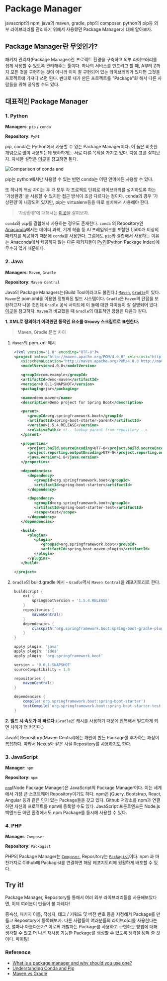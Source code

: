 # Package Manager

javascript의 npm, java의 maven, gradle, php의 composer, python의 pip등 외부 라이브러리를 관리하기 위해서 사용했던 Package Manager에 대해 알아보자.

## Package Manager란 무엇인가?

패키지 관리자(Package Manager)란 프로젝트 환경을 구축하고 외부 라이브러리를 쉽게 사용할 수 있도록 관리해주는 툴이다. 하나의 서비스를 만드려고 할 때, A부터 Z까지 모든 것을 구현하는 것이 아니라 이미 잘 구현되어 있는 라이브러리가 있다면 그것을 프로젝트에 가져다 쓰면 된다. 반대로 내가 만든 프로젝트를 "Package"화 해서 다른 사람들을 위해 공유할 수도 있다.

## 대표적인 Package Manager

### 1. Python

**Managers**: `pip` / `conda`

**Repository**: `PyPI`

pip, conda는 Python에서 사용할 수 있는 Package Manager이다. 이 둘은 비슷한 개념으로 많이 사용되는데 명확하게는 서로 다른 목적을 가지고 있다. 다음 표를 살펴보자. 자세한 설명은 [이곳](https://www.anaconda.com/blog/understanding-conda-and-pip)을 참고하면 된다.

![Comparison of conda and](https://user-images.githubusercontent.com/43839938/103164402-2c21e580-484e-11eb-9892-320d23658459.png)


pip는 python에서만 사용할 수 있는 반면 conda는 어떤 언어에든 사용할 수 있다.

또 하나의 핵심 차이는 두 개 모두 각 프로젝트 단위로 라이브러리를 설치하도록 하는 '가상환경' 을 사용할 수 있지만 접근 방식이 조금 다르다는 점이다. conda의 경우 '가상환경'이 내장되어 있지만, pip는 virtualenv등을 따로 설치해서 사용해야 한다.

> '가상환경'에 대해서는 [이곳](https://medium.com/@dan_kim/%ED%8C%8C%EC%9D%B4%EC%8D%AC-%EC%B4%88%EC%8B%AC%EC%9E%90%EB%A5%BC-%EC%9C%84%ED%95%9C-pip-%EA%B7%B8%EB%A6%AC%EA%B3%A0-virtualenv-%EC%86%8C%EA%B0%9C-a53512fab3c2)을 살펴보자.

`conda`와 `pip`를 결합해서 사용하는 경우도 존재한다. `conda` 의 Repository인 [Anaconda](https://www.anaconda.com/)에서는 데이터 과학, 기계 학습 등 AI 프레임워크를 포함한 1,500개 이상의 패키지를 제공하기 때문에 `conda`를 사용한다. 그럼에도 `pip`와 결합해서 사용하는 이유는 Anaconda에서 제공하지 않는 다른 패키지들이 [PyPI](https://pypi.org/)(Python Package Index)에 무수히 많기 때문이다. 

### 2. Java

**Managers**: `Maven`, `Gradle`

**Repository**: `Maven Central`

 Java의 Package Managers는(Build Tool이라고도 불린다.) [`Maven`](https://maven.apache.org/), [`Gradle`](https://gradle.org/)이 있다. `Maven`은 pom.xml을 이용한 정형화된 빌드 시스템이다. `Gradle`은 `Maven`의 단점을 보완하고자 나온 것인데 `Gradle` 공식 사이트에 이 둘에 대한 차이점이 잘 설명되어 있다. [이곳](https://gradle.org/maven-vs-gradle/)을 참고하자. `Maven`과 비교했을 때 `Gradle`의 대표적인 장점은 다음과 같다.

**1. XML로 정의하기 어려웠던 동적인 요소를 Groovy 스크립트로 표현한다.** 
> Maven, Gradle 문법 차이
1) `Maven`의 pom.xml 예시

```xml
    <?xml version="1.0" encoding="UTF-8"?>
    <project xmlns="http://maven.apache.org/POM/4.0.0" xmlns:xsi="http://www.w3.org/2001/XMLSchema-instance"
       xsi:schemaLocation="http://maven.apache.org/POM/4.0.0 http://maven.apache.org/xsd/maven-4.0.0.xsd">
       <modelVersion>4.0.0</modelVersion>

       <groupId>com.example</groupId>
       <artifactId>demo-maven</artifactId>
       <version>0.0.1-SNAPSHOT</version>
       <packaging>jar</packaging>

       <name>demo-maven</name>
       <description>Demo project for Spring Boot</description>

       <parent>
          <groupId>org.springframework.boot</groupId>
          <artifactId>spring-boot-starter-parent</artifactId>
          <version>1.5.4.RELEASE</version>
          <relativePath/> <!-- lookup parent from repository -->
       </parent>

       <properties>
          <project.build.sourceEncoding>UTF-8</project.build.sourceEncoding>
          <project.reporting.outputEncoding>UTF-8</project.reporting.outputEncoding>
          <java.version>1.8</java.version>
       </properties>

       <dependencies>
          <dependency>
             <groupId>org.springframework.boot</groupId>
             <artifactId>spring-boot-starter</artifactId>
          </dependency>

          <dependency>
             <groupId>org.springframework.boot</groupId>
             <artifactId>spring-boot-starter-test</artifactId>
             <scope>test</scope>
          </dependency>
       </dependencies>

       <build>
          <plugins>
             <plugin>
                <groupId>org.springframework.boot</groupId>
                <artifactId>spring-boot-maven-plugin</artifactId>
             </plugin>
          </plugins>
       </build>

    </project>
```

2) `Gradle`의 build.gradle 예시 - `Gradle`역시 `Maven Central`을 레포지토리로 한다.

```groovy
    buildscript {
        ext {
            springBootVersion = '1.5.4.RELEASE'
        }
        repositories {
            mavenCentral()
        }
        dependencies {
            classpath("org.springframework.boot:spring-boot-gradle-plugin:${springBootVersion}")
        }
    }

    apply plugin: 'java'
    apply plugin: 'idea'
    apply plugin: 'org.springframework.boot'

    version = '0.0.1-SNAPSHOT'
    sourceCompatibility = 1.8

    repositories {
        mavenCentral()
    }

    dependencies {
        compile('org.springframework.boot:spring-boot-starter')
        testCompile('org.springframework.boot:spring-boot-starter-test')
    }
```
    
**2. 빌드 시 속도가 더 빠르다.**(`Gradle`은 캐시를 사용하기 때문에 반복해서 빌드하게 되면 차이가 더 커진다.) 

 Java의 Repository(Maven Central)에는 개인이 만든 Package를 추가하는 과정이 [복잡하다](https://jojoldu.tistory.com/161). 따라서 Nexus와 같은 사설 Repository를 [사용하기도](https://dev-youngjun.tistory.com/105) 한다.

### 3. JavaScript

**Manager**: `npm`

**Repository**: `npm`

[`npm`](https://www.npmjs.com/)(Node Package Manager)은 JavaScript의 Package Manager이다. 이는 세계에서 가장 큰 소프트웨어 Repository이기도 하다. npm은 jQuery, Bootstrap, React, Angular 등과 같은 인기 있는 Package들을 갖고 있다. Github 저장소를 npm과 연결하면 자신의 프로젝트를 npm에 등록할 수도 있다. JavaScript 프론트엔드든 Node.js 백엔드든 어떤 환경에서도 npm Package를 동시에 사용할 수 있다.

### 4. PHP

**Manager**: `Composer`

**Repository**: `Packagist`

PHP의 Package Manager는 [`Composer`](https://getcomposer.org/), Repository는 [`Packagist`](https://packagist.org/)이다. npm 과 마찬가지로 Github에 Packagist를 연결하면 해당 레포지토리에 원활하게 배포할 수 있다.

## Try it!

Package Manager, Repository를 통해서 여러 외부 라이브러리들을 사용해보았다면, 이제 여러분이 만들어 볼 차례다!

종속성, 패키지 이름, 작성자, 태그 / 키워드 및 버전 번호 등을 지정해서 Package를 만들고 Repository에 등록해보자. 다른 사람들이 여러분들의 라이브러리를 사용한다는 것, 얼마나 아름다운가? 이로써 개발자는 Package를 사용하고 구현하는 방법에 대해 생각할 수 있고 더 나은 재사용 가능한 Package를 생성할 수 있도록 생각을 넓혀 줄 것이다. 파이팅!

### Reference

- [What is a package manager and why should you use one?](https://blog.idrsolutions.com/2018/07/what-is-a-package-manager-and-why-should-you-use-one/)
- [Understanding Conda and Pip](https://www.anaconda.com/blog/understanding-conda-and-pip)
- [Maven vs Gradle](https://bkim.tistory.com/13)

